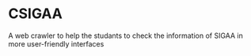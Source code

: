 # CSIGAA
A web crawler to help the studants to check the information of SIGAA in more user-friendly interfaces
